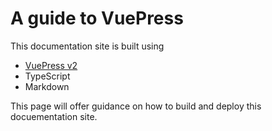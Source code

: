 # A guide to VuePress

This documentation site is built using

- [VuePress v2](https://v2.vuepress.vuejs.org/)
- TypeScript
- Markdown

This page will offer guidance on how to build and deploy this docuementation site.